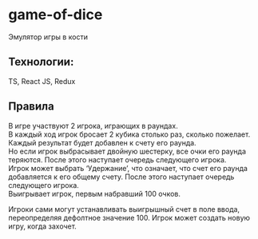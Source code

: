 # game-of-dice
Эмулятор игры в кости

## Технологии:
TS, React JS, Redux

## Правила
В игре участвуют 2 игрока, играющих в раундах.  
В каждый ход игрок бросает 2 кубика столько раз, сколько пожелает.
Каждый результат будет добавлен к счету его раунда.  
Но если игрок выбрасывает двойную шестерку, все очки его раунда теряются.
После этого наступает очередь следующего игрока.  
Игрок может выбрать ‘Удержание’, что означает, что счет его раунда добавляется к его общему счету. После этого наступает очередь следующего игрока.  
Выигрывает игрок, первым набравший 100 очков.

Игроки сами могут устанавливать выигрышный счет в поле ввода, переопределяя дефолтное значение 100.
Игрок может создать новую игру, когда захочет.
